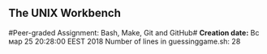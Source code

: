 ## The UNIX Workbench ##
#Peer-graded Assignment: Bash, Make, Git and GitHub#
**Creation date:** Вс мар 25 20:28:00 EEST 2018
Number of lines in guessinggame.sh: 28

